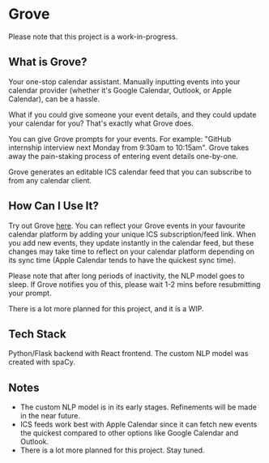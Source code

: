 # Grove

Please note that this project is a work-in-progress.

## What is Grove?
Your one-stop calendar assistant. Manually inputting events into your calendar provider (whether it's Google Calendar, Outlook, or Apple Calendar), can be a hassle.

What if you could give someone your event details, and they could update your calendar for you? That's exactly what Grove does.

You can give Grove prompts for your events. For example: "GitHub internship interview next Monday from 9:30am to 10:15am". Grove takes away the pain-staking process of entering event details one-by-one.

Grove generates an editable ICS calendar feed that you can subscribe to from any calendar client.

## How Can I Use It?
Try out Grove [here](https://d3c1t09rjq982a.cloudfront.net). You can reflect your Grove events in your favourite calendar platform by adding your unique ICS subscription/feed link. When you add new events, they update instantly in the calendar feed, but these changes may take time to reflect on your calendar platform depending on its sync time (Apple Calendar tends to have the quickest sync time).

Please note that after long periods of inactivity, the NLP model goes to sleep. If Grove notifies you of this, please wait 1-2 mins before resubmitting your prompt.

There is a lot more planned for this project, and it is a WIP.


## Tech Stack
Python/Flask backend with React frontend. The custom NLP model was created with spaCy.

## Notes
- The custom NLP model is in its early stages. Refinements will be made in the near future.
- ICS feeds work best with Apple Calendar since it can fetch new events the quickest compared to other options like Google Calendar and Outlook.
- There is a lot more planned for this project. Stay tuned.

